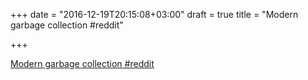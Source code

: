 +++
date = "2016-12-19T20:15:08+03:00"
draft = true
title = "Modern garbage collection  #reddit"

+++

<p><a href="https://t.co/zkez3BMUA0">Modern garbage collection  #reddit</a></p>
